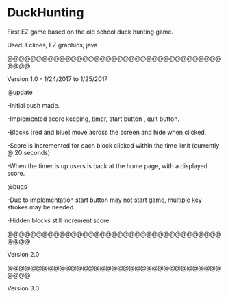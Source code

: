 # DuckHunting
First EZ game based on the old school duck hunting game.

Used: Eclipes, EZ graphics, java

@@@@@@@@@@@@@@@@@@@@@@@@@@@@@@@@@@@@@@@@@

Version 1.0 - 1/24/2017 to 1/25/2017

@update

-Initial push made.

-Implemented score keeping, timer, start button , quit button.

-Blocks [red and blue] move across the screen and hide when clicked.

-Score is incremented for each block clicked within the time limit (currently @ 20 seconds)

-When the timer is up users is back at the home page, with a displayed score.

@bugs

-Due to implementation start button may not start game, multiple key strokes may be needed.

-Hidden blocks still increment score.

@@@@@@@@@@@@@@@@@@@@@@@@@@@@@@@@@@@@@@@@@

Version 2.0

@@@@@@@@@@@@@@@@@@@@@@@@@@@@@@@@@@@@@@@@@

Version 3.0
